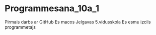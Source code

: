 # Programmesana_10a_1
Pirmais darbs ar GitHub Es macos Jelgavas 5.vidusskola
Es esmu izcils programmetajs

